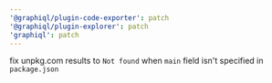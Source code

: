 ```yaml
---
'@graphiql/plugin-code-exporter': patch
'@graphiql/plugin-explorer': patch
'graphiql': patch
---
```


fix unpkg.com results to `Not found` when `main` field isn't specified in `package.json`

